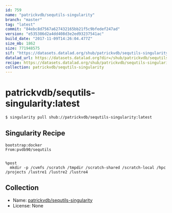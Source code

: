 ```yaml
---
id: 759
name: "patrickvdb/sequtils-singularity"
branch: "master"
tag: "latest"
commit: "84ebc8d7567a627432165bb21f5c9bfedef247ad"
version: "e535386d2a4dd408d3e2ed93237541ac"
build_date: "2017-11-09T14:26:04.477Z"
size_mb: 1862
size: 771948575
sif: "https://datasets.datalad.org/shub/patrickvdb/sequtils-singularity/latest/2017-11-09-84ebc8d7-e535386d/e535386d2a4dd408d3e2ed93237541ac.simg"
datalad_url: https://datasets.datalad.org?dir=/shub/patrickvdb/sequtils-singularity/latest/2017-11-09-84ebc8d7-e535386d/
recipe: https://datasets.datalad.org/shub/patrickvdb/sequtils-singularity/latest/2017-11-09-84ebc8d7-e535386d/Singularity
collection: patrickvdb/sequtils-singularity
---
```


# patrickvdb/sequtils-singularity:latest

```bash
$ singularity pull shub://patrickvdb/sequtils-singularity:latest
```

## Singularity Recipe

```singularity
bootstrap:docker
From:pvdb90/sequtils


%post
  mkdir -p /cvmfs /scratch /tmpdir /scratch-shared /scratch-local /hpc /projects /lustre1 /lustre2 /lustre4
```

## Collection

 - Name: [patrickvdb/sequtils-singularity](https://github.com/patrickvdb/sequtils-singularity)
 - License: None

